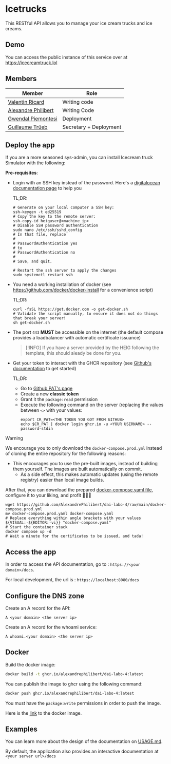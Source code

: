 # Icetrucks

This RESTful API allows you to manage your ice cream trucks and ice creams.

## Demo

You can access the public instance of this service over at https://icecreamtruck.lol

## Members

| Member | Role |
|--------------------------------------------------------------|------------------------|
| [Valentin Ricard](https://github.com/valentin-ricard)        | Writing code           |
| [Alexandre Philibert](https://github.com/AlexandrePhilibert) | Writing Code           |
| [Gwendal Piemontesi](https://github.com/gwendalpiemonte/)    | Deployment             |
| [Guillaume Trüeb](https://github.com/truebguillaume/)        | Secretary + Deployment |

## Deploy the app

If you are a more seasoned sys-admin, you can install Icecream truck Simulator with the following:

**Pre-requisites**:
- Login with an SSH key instead of the password. Here's a [digitalocean documentation page](https://www.digitalocean.com/community/tutorials/how-to-set-up-ssh-keys-on-debian-11) to help you
  
  TL;DR:
  ```shell
  # Generate on your local computer a SSH key:
  ssh-keygen -t ed25519
  # Copy the key to the remote server:
  ssh-copy-id heiguser@<machine_ip>
  # Disable SSH password authentication
  sudo nano /etc/ssh/sshd_config
  # In that file, replace 
  # 
  # PasswordAuthentication yes
  # to 
  # PasswordAuthentication no
  # 
  # Save, and quit.
  
  # Restart the ssh server to apply the changes
  sudo systemctl restart ssh
  ```
- You need a working installation of docker (see https://github.com/docker/docker-install for a convenience script)
  
  TL;DR:
  ```shell
  curl -fsSL https://get.docker.com -o get-docker.sh
  # Validate the script manually, to ensure it does not do things that break your server!
  sh get-docker.sh
  ```
- The port `443` **MUST** be accessible on the internet
  (the default compose provides a loadbalancer with automatic certificate issuance)
  > [!INFO]
  > If you have a server provided by the HEIG following the template, this should aleady be done for you.
- Get your token to interact with the GHCR repository
  (see [Github's documentation](https://docs.github.com/en/packages/working-with-a-github-packages-registry/working-with-the-container-registry#authenticating-to-the-container-registry)
  to get started)
  
  TL;DR:
  - Go to [Github PAT's page](https://github.com/settings/tokens)
  - Create a new **classic token**
  - Grant it the `package:read` permission
  - Execute the following command on the server (replacing the values between `<>` with your values:
    ```shell
    export CR_PAT=<THE TOKEN YOU GOT FROM GITHUB>
    echo $CR_PAT | docker login ghcr.io -u <YOUR USERNAME> --password-stdin
    ```

> [!WARNING]
> We encourage you to only download the `docker-compose.prod.yml` instead of cloning the entire repository for the following reasons:
> - This encourages you to use the pre-built images, instead of building them yourself. The images are built automatically on commit.
>   - As a side effect, this makes automatic updates (using the remote registry) easier than local image builds.

After that, you can download the prepared [docker-compose.yaml file](./docker-compose.yml),
configure it to your liking, and profit 💸💸💸
```shell
wget https://github.com/AlexandrePhilibert/dai-labo-4/raw/main/docker-compose.prod.yml
mv docker-compose.prod.yaml docker-compose.yaml
# Replace everything within angle brackets with your values
${VISUAL:-${EDITOR:-vi}} "docker-compose.yaml"
# Start the container stack
docker compose up -d
# Wait a minute for the certificates to be issued, and tada!
```

## Access the app

In order to access the API documentation, go to : `https://<your domain>/docs`.

For local development, the url is : `https://localhost:8080/docs`

## Configure the DNS zone

Create an A record for the API:

```
A <your domain> <the server ip>
```

Create an A record for the whoami service:

```
A whoami.<your domain> <the server ip>
```

## Docker

Build the docker image:

```sh
docker build -t ghcr.io/alexandrephilibert/dai-labo-4:latest
``` 

You can publish the image to ghcr using the following command:

```sh
docker push ghcr.io/alexandrephilibert/dai-labo-4:latest
```

You must have the `package:write` permissions in order to push the image.

Here is the [link](https://github.com/AlexandrePhilibert/dai-labo-4/pkgs/container/dai-labo-4) to the docker image.

## Examples

You can learn more about the design of the documentation on [USAGE.md](USAGE.md).

By default, the application also provides an interactive documentation at `<your server url>/docs`